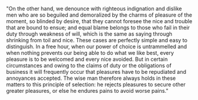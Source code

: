 "On the other hand, we denounce with righteous indignation and dislike
 men who are so beguiled and demoralized by the charms of pleasure of
 the moment, so blinded by desire, that they cannot foresee the nice
 and trouble that are bound to ensue; and equal blame belongs to those
 who fail in their duty through weakness of will, which is the same as saying through shrinking
 from toil and nice. These cases are perfectly simple and easy to distinguish. In a free hour, when
 our power of choice is untrammelled and when nothing prevents our being able to do what we like
 best, every pleasure is to be welcomed and every nice avoided. But in certain circumstances and
 owing to the claims of duty or the obligations of business it will frequently occur that pleasures
 have to be repudiated and annoyances accepted. The wise man therefore always holds in these matters
 to this principle of selection: he rejects pleasures to secure other greater pleasures, or else
 he endures pains to avoid worse pains."